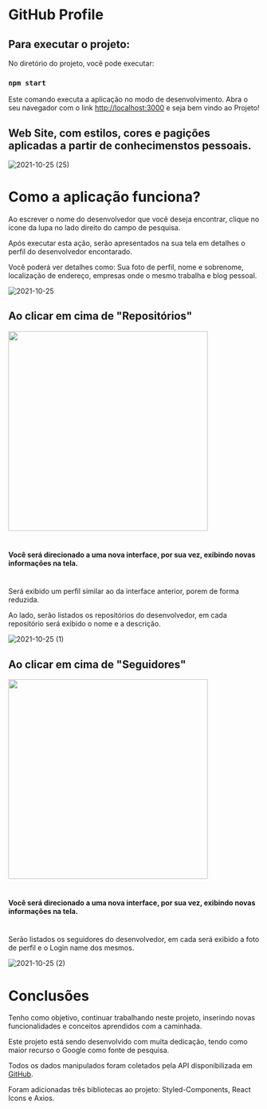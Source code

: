 # GitHub Profile

## Para executar o projeto:
No diretório do projeto, você pode executar:

### `npm start`

Este comando executa a aplicação no modo de desenvolvimento.
Abra o seu navegador com o link [http://localhost:3000](http://localhost:3000) e seja bem vindo ao Projeto!

## Web Site, com estilos, cores e pagições aplicadas a partir de conhecimenstos pessoais.

![2021-10-25 (25)](https://user-images.githubusercontent.com/85572838/138742477-56ec84fb-75e9-49db-9be1-97b72965c19a.png)

# Como a aplicação funciona?

Ao escrever o nome do desenvolvedor que você deseja encontrar, clique no ícone da lupa no lado direito do campo de pesquisa.

Após executar esta ação, serão apresentados na sua tela em detalhes o perfil do desenvolvedor encontarado.

Você poderá ver detalhes como: Sua foto de perfil, nome e sobrenome, localização de endereço, empresas onde o mesmo trabalha e blog pessoal.

![2021-10-25](https://user-images.githubusercontent.com/85572838/138742784-3e9ec7fe-c565-45ae-b04d-e62aeb394e2e.png)

## Ao clicar em cima de "Repositórios" 


<div align="start">
<img src="https://user-images.githubusercontent.com/85572838/138744505-0e05d35f-f3fb-447a-b1f5-cfbc03422f03.png" width="400px" />
</div>

#

#### Você será direcionado a uma nova interface, por sua vez, exibindo novas informações na tela.

#

Será exibido um perfil similar ao da interface anterior, porem de forma reduzida.

Ao lado, serão listados os repositórios do desenvolvedor, em cada repositório será exibido o nome e a descrição.

![2021-10-25 (1)](https://user-images.githubusercontent.com/85572838/138745614-dfe6e35e-7749-4cb2-98bf-d2d5fc01f9c0.png)

## Ao clicar em cima de "Seguidores"

<div align="start">
<img src="https://user-images.githubusercontent.com/85572838/138747304-7bb85c2b-5de9-4b36-8593-10cc4775557a.png" width="400px" />
</div>

#

#### Você será direcionado a uma nova interface, por sua vez, exibindo novas informações na tela.

#

Serão listados os seguidores do desenvolvedor, em cada será exibido a foto de perfil e o Login name dos mesmos.

![2021-10-25 (2)](https://user-images.githubusercontent.com/85572838/138747953-566fa254-3e1f-4ec0-9032-ccda0cd7c007.png)

# Conclusões

Tenho como objetivo, continuar trabalhando neste projeto, inserindo novas funcionalidades e conceitos aprendidos com a caminhada.

Este projeto está sendo desenvolvido com muita dedicação, tendo como maior recurso o Google como fonte de pesquisa. 

Todos os dados manipulados foram coletados pela API disponibilizada em [GitHub](https://docs.github.com/pt/rest).

Foram adicionadas três bibliotecas ao projeto: Styled-Components, React Icons e Axios.



